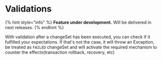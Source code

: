 # Validations



{% hint style="info" %}
**Feature under development.** Will be delivered in next releases.
{% endhint %}

With validation after a changeSet has been executed, you can check if it fulfilled your expectations. If that's not the case, it will throw an Exception, be treated as `FAILED` changeSet and will activate the required mechanism to counter the effects\(transaction rollback, recovery, etc\)       

